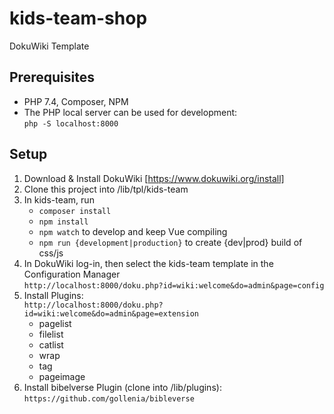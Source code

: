 # kids-team-shop
DokuWiki Template

## Prerequisites
- PHP 7.4, Composer, NPM
- The PHP local server can be used for development:\
`php -S localhost:8000`


## Setup
1. Download & Install DokuWiki [https://www.dokuwiki.org/install]
2. Clone this project into /lib/tpl/kids-team
3. In kids-team, run
    - `composer install`
    - `npm install`
    - `npm watch` to develop and keep Vue compiling
    - `npm run {development|production}` to create {dev|prod} build of css/js
4. In DokuWiki log-in, then select the kids-team template in the Configuration Manager\
`http://localhost:8000/doku.php?id=wiki:welcome&do=admin&page=config`
5. Install Plugins:\
`http://localhost:8000/doku.php?id=wiki:welcome&do=admin&page=extension`
   - pagelist
   - filelist
   - catlist
   - wrap
   - tag
   - pageimage
6. Install bibelverse Plugin (clone into /lib/plugins):\
`https://github.com/gollenia/bibleverse`
